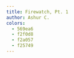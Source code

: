```yaml
---
title: Firewatch, Pt. 1
author: Ashur C.
colors:
  - 569ea6
  - f2f0d8
  - f2a057
  - f25749
---
```

